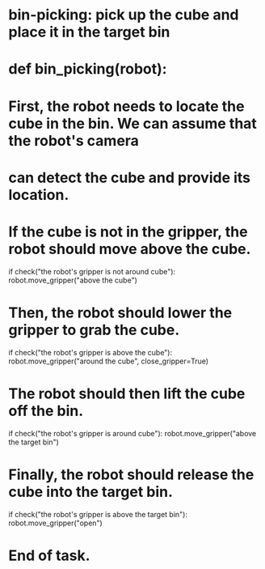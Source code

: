 # bin-picking: pick up the cube and place it in the target bin
# def bin_picking(robot):

# First, the robot needs to locate the cube in the bin. We can assume that the robot's camera
# can detect the cube and provide its location.
# If the cube is not in the gripper, the robot should move above the cube.
if check("the robot's gripper is not around cube"):
    robot.move_gripper("above the cube")

# Then, the robot should lower the gripper to grab the cube.
if check("the robot's gripper is above the cube"):
    robot.move_gripper("around the cube", close_gripper=True)

# The robot should then lift the cube off the bin.
if check("the robot's gripper is around cube"):
    robot.move_gripper("above the target bin")

# Finally, the robot should release the cube into the target bin.
if check("the robot's gripper is above the target bin"):
    robot.move_gripper("open") 

# End of task.